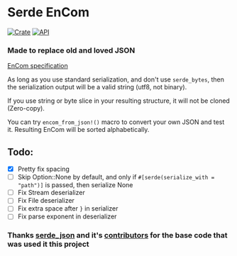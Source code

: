 # Serde EnCom

[![Crate](https://img.shields.io/crates/v/serde_encom.svg)](https://crates.io/crates/serde_encom)
[![API](https://docs.rs/serde_encom/badge.svg)](https://docs.rs/serde_encom)

### Made to replace old and loved JSON

[EnCom specification](https://github.com/RoDmitry/EnCom)

As long as you use standard serialization, and don't use `serde_bytes`, then the serialization output will be a valid string (utf8, not binary).

If you use string or byte slice in your resulting structure, it will not be cloned (Zero-copy).

You can try `encom_from_json!()` macro to convert your own JSON and test it. Resulting EnCom will be sorted alphabetically.

## Todo:
- [x] Pretty fix spacing
- [ ] Skip Option::None by default, and only if `#[serde(serialize_with = "path")]` is passed, then serialize None
- [ ] Fix Stream deserializer
- [ ] Fix File deserializer
- [ ] Fix extra space after `}` in serializer
- [ ] Fix parse exponent in deserializer

### Thanks [serde_json](https://github.com/serde-rs/json) and it's [contributors](https://github.com/serde-rs/json/graphs/contributors) for the base code that was used it this project
